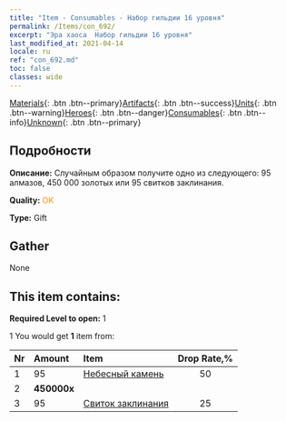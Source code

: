 ```yaml
---
title: "Item - Consumables - Набор гильдии 16 уровня"
permalink: /Items/con_692/
excerpt: "Эра хаоса  Набор гильдии 16 уровня"
last_modified_at: 2021-04-14
locale: ru
ref: "con_692.md"
toc: false
classes: wide
---
```

 [Materials](/ru/Items/){: .btn .btn--primary}[Artifacts](/ru/Items/Artifacts/){: .btn .btn--success}[Units](/ru/Items/Units/){: .btn .btn--warning}[Heroes](/ru/Items/Heroes/){: .btn .btn--danger}[Consumables](/ru/Items/Consumables/){: .btn .btn--info}[Unknown](/ru/Items/Unknown/){: .btn .btn--primary}

## Подробности
 **Описание:** Случайным образом получите одно из следующего: 95 алмазов, 450 000 золотых или 95 свитков заклинания.

 **Quality:** <span style="color: #FF8C00">OK</span>

 **Type:** Gift

## Gather

  None

## This item contains:

 **Required Level to open:** 1

 1 You would get **1** item  from:

  | Nr | Amount |     Item    | Drop Rate,% |
  |:---|:-------|:------------|:---------:|
  | 1 | 95 | [Небесный камень](/ru/Items/art_188/) | 50 | 
  | 2 |  **450000x** | <i class="fas fa-coins"/> |  | 25 | 
  | 3 | 95 | [Свиток заклинания](/ru/Items/con_694/) | 25 | 
